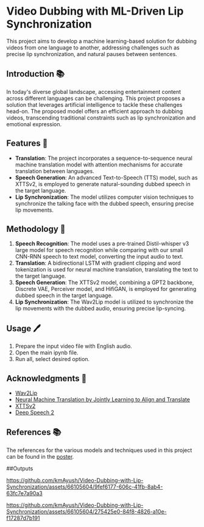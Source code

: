 # Video Dubbing with ML-Driven Lip Synchronization

This project aims to develop a machine learning-based solution for dubbing videos from one language to another, addressing challenges such as precise lip synchronization, and natural pauses between sentences.

## Introduction 📚

In today's diverse global landscape, accessing entertainment content across different languages can be challenging. This project proposes a solution that leverages artificial intelligence to tackle these challenges head-on. The proposed model offers an efficient approach to dubbing videos, transcending traditional constraints such as lip synchronization and emotional expression.

## Features 🌟

- **Translation**: The project incorporates a sequence-to-sequence neural machine translation model with attention mechanisms for accurate translation between languages.
- **Speech Generation**: An advanced Text-to-Speech (TTS) model, such as XTTSv2, is employed to generate natural-sounding dubbed speech in the target language.
- **Lip Synchronization**: The model utilizes computer vision techniques to synchronize the talking face with the dubbed speech, ensuring precise lip movements.

## Methodology 🧮

1. **Speech Recognition**: The model uses a pre-trained Distil-whisper v3 large model for speech recognition while comparing with our small CNN-RNN speech to text model, converting the input audio to text.
2. **Translation**: A bidirectional LSTM with gradient clipping and word tokenization is used for neural machine translation, translating the text to the target language.
3. **Speech Generation**: The XTTSv2 model, combining a GPT2 backbone, Discrete VAE, Perceiver model, and HifiGAN, is employed for generating dubbed speech in the target language.
4. **Lip Synchronization**: The Wav2Lip model is utilized to synchronize the lip movements with the dubbed audio, ensuring precise lip-syncing.


## Usage 🖊️

1. Prepare the input video file with English audio.
2. Open the main ipynb file.
3. Run all, select desired option.

## Acknowledgments 🙏

- [Wav2Lip](https://github.com/Rudrabha/Wav2Lip)
- [Neural Machine Translation by Jointly Learning to Align and Translate](https://arxiv.org/abs/1409.0473)
- [XTTSv2](https://github.com/coqui-ai/XTTS-v2)
- [Deep Speech 2](https://arxiv.org/abs/1512.02595)

## References 📚

The references for the various models and techniques used in this project can be found in the [poster](poster.pdf).

##Outputs

https://github.com/kmAyush/Video-Dubbing-with-Lip-Synchronization/assets/66105604/9fef6177-606c-41fb-8ab4-63fc7e7a90a3



https://github.com/kmAyush/Video-Dubbing-with-Lip-Synchronization/assets/66105604/275425e0-84f8-4826-a10e-f17287d7b191





